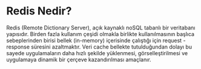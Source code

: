 # Redis Nedir?

Redis (Remote Dictionary Server), açık kaynaklı noSQL tabanlı bir veritabanı yapısıdır. Birden fazla kullanım çeşidi olmakla birlikte kullanılmasının başlıca sebeplerinden birisi bellek (in-memory) içerisinde çalıştığı için request - response süresini azaltmaktır. Veri cache bellekte tutulduğundan dolayı bu sayede uygulamaların daha hızlı şekilde yüklenmesi, görselleştirilmesi ve uygulamaya dinamik bir çerçeve kazandırılması amaçlanır.
